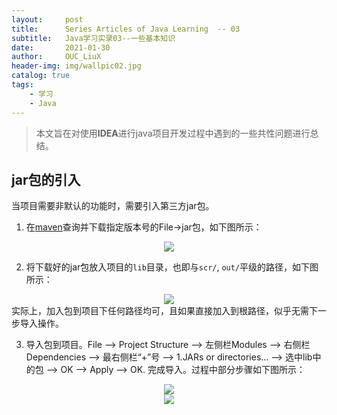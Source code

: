 ```yaml
---
layout:     post
title:      Series Articles of Java Learning  -- 03
subtitle:   Java学习实录03--一些基本知识
date:       2021-01-30
author:     OUC_LiuX
header-img: img/wallpic02.jpg
catalog: true
tags:
    - 学习
    - Java
---
```


<head>
    <script src="https://cdn.mathjax.org/mathjax/latest/MathJax.js?config=TeX-AMS-MML_HTMLorMML" type="text/javascript"></script>
    <script type="text/x-mathjax-config">
        MathJax.Hub.Config({
            tex2jax: {
            skipTags: ['script', 'noscript', 'style', 'textarea', 'pre'],
            inlineMath: [['$','$']]
            }
        });
    </script>
</head>     

>  本文旨在对使用**IDEA**进行java项目开发过程中遇到的一些共性问题进行总结。  

## jar包的引入    
当项目需要非默认的功能时，需要引入第三方jar包。  
1. 在[maven](https://mvnrepository.com/)查询并下载指定版本号的File->jar包，如下图所示：   
<div align=center><img src="https://raw.githubusercontent.com/OUCliuxiang/OUCliuxiang.github.io/master/img/javaSeries/java-001.png"></div>   

2. 将下载好的jar包放入项目的`lib`目录，也即与`scr/`, `out/`平级的路径，如下图所示：   
<div align=center><img src="https://raw.githubusercontent.com/OUCliuxiang/OUCliuxiang.github.io/master/img/javaSeries/java-002.png"></div>    
实际上，加入包到项目下任何路径均可，且如果直接加入到根路径，似乎无需下一步导入操作。   

3. 导入包到项目。File --> Project Structure --> 左侧栏Modules --> 右侧栏Dependencies --> 最右侧栏“+”号 --> 1.JARs or directories... --> 选中lib中的包 --> OK --> Apply --> OK. 完成导入。过程中部分步骤如下图所示：     
<div align=center><img src="https://raw.githubusercontent.com/OUCliuxiang/OUCliuxiang.github.io/master/img/javaSeries/java-003.png"></div> <div align=center><img src="https://raw.githubusercontent.com/OUCliuxiang/OUCliuxiang.github.io/master/img/javaSeries/java-004.png"></div>    

   
